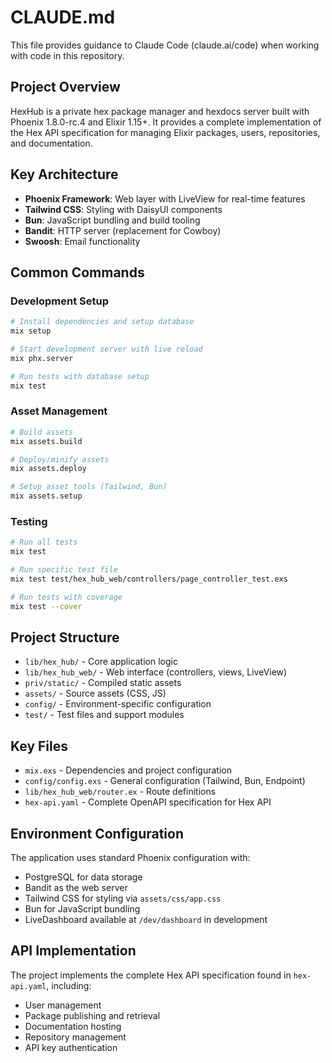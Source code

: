 # CLAUDE.md

This file provides guidance to Claude Code (claude.ai/code) when working with code in this repository.

## Project Overview

HexHub is a private hex package manager and hexdocs server built with Phoenix 1.8.0-rc.4 and Elixir 1.15+. It provides a complete implementation of the Hex API specification for managing Elixir packages, users, repositories, and documentation.

## Key Architecture

- **Phoenix Framework**: Web layer with LiveView for real-time features
- **Tailwind CSS**: Styling with DaisyUI components
- **Bun**: JavaScript bundling and build tooling
- **Bandit**: HTTP server (replacement for Cowboy)
- **Swoosh**: Email functionality

## Common Commands

### Development Setup
```bash
# Install dependencies and setup database
mix setup

# Start development server with live reload
mix phx.server

# Run tests with database setup
mix test
```

### Asset Management
```bash
# Build assets
mix assets.build

# Deploy/minify assets
mix assets.deploy

# Setup asset tools (Tailwind, Bun)
mix assets.setup
```

### Testing
```bash
# Run all tests
mix test

# Run specific test file
mix test test/hex_hub_web/controllers/page_controller_test.exs

# Run tests with coverage
mix test --cover
```

## Project Structure

- `lib/hex_hub/` - Core application logic
- `lib/hex_hub_web/` - Web interface (controllers, views, LiveView)
- `priv/static/` - Compiled static assets
- `assets/` - Source assets (CSS, JS)
- `config/` - Environment-specific configuration
- `test/` - Test files and support modules

## Key Files

- `mix.exs` - Dependencies and project configuration
- `config/config.exs` - General configuration (Tailwind, Bun, Endpoint)
- `lib/hex_hub_web/router.ex` - Route definitions
- `hex-api.yaml` - Complete OpenAPI specification for Hex API

## Environment Configuration

The application uses standard Phoenix configuration with:
- PostgreSQL for data storage
- Bandit as the web server
- Tailwind CSS for styling via `assets/css/app.css`
- Bun for JavaScript bundling
- LiveDashboard available at `/dev/dashboard` in development

## API Implementation

The project implements the complete Hex API specification found in `hex-api.yaml`, including:
- User management
- Package publishing and retrieval
- Documentation hosting
- Repository management
- API key authentication